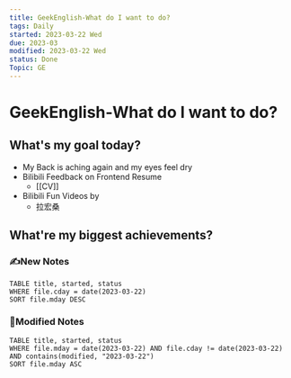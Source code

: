 ```yaml
---
title: GeekEnglish-What do I want to do?
tags: Daily
started: 2023-03-22 Wed
due: 2023-03
modified: 2023-03-22 Wed
status: Done
Topic: GE
---
```

# GeekEnglish-What do I want to do?
## What's my goal today?
- My Back is aching again and my eyes feel dry
- Bilibili Feedback on Frontend Resume
	- [[CV]]
- Bilibili Fun Videos by 
	- 拉宏桑

## What're my biggest achievements?
### ✍️New Notes

```dataview
TABLE title, started, status
WHERE file.cday = date(2023-03-22)
SORT file.mday DESC
```

### 📝Modified Notes

```dataview
TABLE title, started, status
WHERE file.mday = date(2023-03-22) AND file.cday != date(2023-03-22) AND contains(modified, "2023-03-22")
SORT file.mday ASC
```

